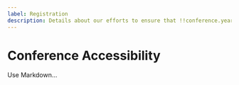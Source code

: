 ```yaml
---
label: Registration
description: Details about our efforts to ensure that !!conference.year!! !!conference.full_name!! is accessible for all attendees.
---
```


# Conference Accessibility

Use Markdown…

